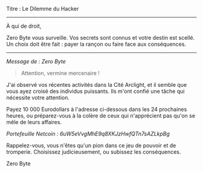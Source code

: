 Titre : Le Dilemme du Hacker

---

À qui de droit,

Zero Byte vous surveille. Vos secrets sont connus et votre destin est scellé. Un choix doit être fait : payer la rançon ou faire face aux conséquences.

---

_Message de : Zero Byte_

> Attention, vermine mercenaire !

J'ai observé vos récentes activités dans la Cité Arclight, et il semble que vous ayez croisé des individus puissants. Ils m'ont confié une tâche qui nécessite votre attention.

Payez 10 000 Eurodollars à l'adresse ci-dessous dans les 24 prochaines heures, ou préparez-vous à la colère de ceux qui n'apprécient pas qu'on se mêle de leurs affaires.

_Portefeuille Netcoin : 6uW5eVvgMhE9q8XKJzHwfQTn7sAZLkpBg_

Rappelez-vous, vous n'êtes qu'un pion dans ce jeu de pouvoir et de tromperie. Choisissez judicieusement, ou subissez les conséquences.

Zero Byte
